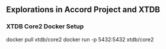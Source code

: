 
## Explorations in Accord Project and XTDB

### XTDB Core2 Docker Setup

docker pull xtdb/core2
docker run -p 5432:5432 xtdb/core2